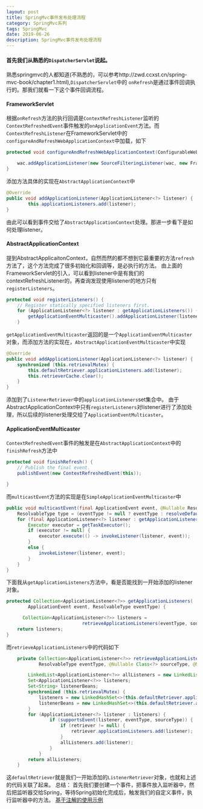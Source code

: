 ```yaml
---
layout: post
title: SpringMvc事件发布处理流程
category: SpringMvc系列
tags: SpringMvc
date: 2019-06-26
description: SpringMvc事件发布处理流程
---
```


#### 首先我们从熟悉的`DispatcherServlet`说起。
熟悉springmvc的人都知道(不熟悉的，可以参考http://zwd.ccxst.cn/spring-mvc-book/chapter1.html),`DispatcherServlet`中的
`onRefresh`是通过事件回调执行的。那我们就看一下这个事件回调流程。

#### FrameworkServlet
根据`onRefresh`方法的执行回调是`ContextRefreshListener`监听的`ContextRefreshedEvent`事件触发的`onApplicationEvent`方法。而
`ContextRefreshListener`在FrameworkServlet中的`configureAndRefreshWebApplicationContext`中加载，如下
```java
protected void configureAndRefreshWebApplicationContext(ConfigurableWebApplicationContext wac) {

    wac.addApplicationListener(new SourceFilteringListener(wac, new FrameworkServlet.ContextRefreshListener()));
}
```
添加方法具体的实现在`AbstractApplicationContext`中
```java
@Override
public void addApplicationListener(ApplicationListener<?> listener) {
        this.applicationListeners.add(listener);
}
```
由此可以看到事件交给了`AbstractApplicationContext`处理。那进一步看下是如何处理listener。
#### AbstractApplicationContext
提到AbstractApplicaitonContext，自然而然的都不想到它最重要的方法`refresh`方法了，这个方法完成了很多初始化和回调等，是必执行的方法。
由上面的FrameworkServlet的引入，可以看到listener中是有我们的contextRefreshListener的，再查询发现使用listener的地方只有`registerListeners`。
```java
protected void registerListeners() {
    // Register statically specified listeners first.
    for (ApplicationListener<?> listener : getApplicationListeners()) {
        getApplicationEventMulticaster().addApplicationListener(listener);
    }
```
`getApplicationEventMulticaster`返回的是一个`ApplicationEventMulticaster`对象，而添加方法的实现在，`AbstractApplicationEventMulticaster`中实现
```java
@Override
public void addApplicationListener(ApplicationListener<?> listener) {
    synchronized (this.retrievalMutex) {
        this.defaultRetriever.applicationListeners.add(listener);
        this.retrieverCache.clear();
    }
}
```
添加到了`ListenerRetriever`中的`applicationListeners`set集合中。
由于AbstractApplicationContext中只有`registerListeners`对listener进行了添加处理，所以后续的listener处理交给了`ApplicationEventMulticaster`。
#### ApplicationEventMulticaster
`ContextRefreshedEvent`事件的触发是在`AbstractApplicationContext`中的`finishRefresh`方法中
```java
protected void finishRefresh() {
    // Publish the final event.
    publishEvent(new ContextRefreshedEvent(this));

}
```
而`multicastEvent`方法的实现是在`SimpleApplicationEventMulticaster`中
```java
public void multicastEvent(final ApplicationEvent event, @Nullable ResolvableType eventType) {
    ResolvableType type = (eventType != null ? eventType : resolveDefaultEventType(event));
    for (final ApplicationListener<?> listener : getApplicationListeners(event, type)) {
        Executor executor = getTaskExecutor();
        if (executor != null) {
            executor.execute(() -> invokeListener(listener, event));
        }
        else {
            invokeListener(listener, event);
        }
    }
}
```
下面我从`getApplicationListeners`方法中，看是否能找到一开始添加的listener对象。
```java
protected Collection<ApplicationListener<?>> getApplicationListeners(
        ApplicationEvent event, ResolvableType eventType) {

      Collection<ApplicationListener<?>> listeners =
                            retrieveApplicationListeners(eventType, sourceType, retriever);
    return listeners;
}
```
而`retrieveApplicationListeners`中的代码如下
```java
	private Collection<ApplicationListener<?>> retrieveApplicationListeners(
			ResolvableType eventType, @Nullable Class<?> sourceType, @Nullable ListenerRetriever retriever) {

		LinkedList<ApplicationListener<?>> allListeners = new LinkedList<>();
		Set<ApplicationListener<?>> listeners;
		Set<String> listenerBeans;
		synchronized (this.retrievalMutex) {
			listeners = new LinkedHashSet<>(this.defaultRetriever.applicationListeners);
			listenerBeans = new LinkedHashSet<>(this.defaultRetriever.applicationListenerBeans);
		}
        for (ApplicationListener<?> listener : listeners) {
                if (supportsEvent(listener, eventType, sourceType)) {
                    if (retriever != null) {
                        retriever.applicationListeners.add(listener);
                    }
                    allListeners.add(listener);
                }
            }
		return allListeners;
	}
```
这`defaultRetriever`就是我们一开始添加的`ListenerRetriever`对象，也就和上述的代码关联了起来。
总结：
首先我们要创建一个事件，把事件放入监听器中，然后把监听器交给Spring，等待Spring初始化完成后，触发我们的自定义事件，执行监听器中的方法。
[基于注解的使用示例](https://github.com/DespairYoke/java-advance/blob/master/spring5/spring-event.md)